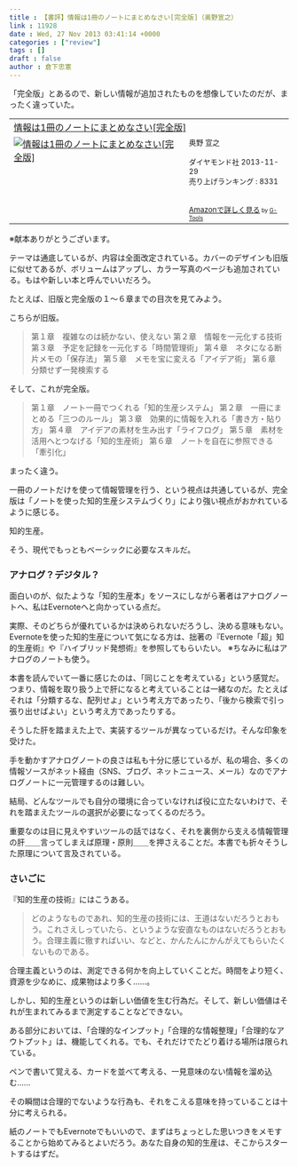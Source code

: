 ```yaml
---
title : 【書評】情報は1冊のノートにまとめなさい[完全版]（奥野宣之）
link : 11928
date : Wed, 27 Nov 2013 03:41:14 +0000
categories : ["review"]
tags : []
draft : false
author : 倉下忠憲
---
```


「完全版」とあるので、新しい情報が追加されたものを想像していたのだが、まったく違っていた。

<table  border="0" cellpadding="5"><tr><td colspan="2"><a href="http://www.amazon.co.jp/%E6%83%85%E5%A0%B1%E3%81%AF1%E5%86%8A%E3%81%AE%E3%83%8E%E3%83%BC%E3%83%88%E3%81%AB%E3%81%BE%E3%81%A8%E3%82%81%E3%81%AA%E3%81%95%E3%81%84-%E5%AE%8C%E5%85%A8%E7%89%88-%E5%A5%A5%E9%87%8E-%E5%AE%A3%E4%B9%8B/dp/4478022003%3FSubscriptionId%3D15SMZCTB9V8NGR2TW082%26tag%3Drashita1000-22%26linkCode%3Dxm2%26camp%3D2025%26creative%3D165953%26creativeASIN%3D4478022003" target="_top">情報は1冊のノートにまとめなさい[完全版]</a><img src="http://www.assoc-amazon.jp/e/ir?t=rashita1000-22&l=ur2&o=9" width="1" height="1" style="border: none;" alt="" /></td></tr><tr><td valign="top"><a href="http://www.amazon.co.jp/%E6%83%85%E5%A0%B1%E3%81%AF1%E5%86%8A%E3%81%AE%E3%83%8E%E3%83%BC%E3%83%88%E3%81%AB%E3%81%BE%E3%81%A8%E3%82%81%E3%81%AA%E3%81%95%E3%81%84-%E5%AE%8C%E5%85%A8%E7%89%88-%E5%A5%A5%E9%87%8E-%E5%AE%A3%E4%B9%8B/dp/4478022003%3FSubscriptionId%3D15SMZCTB9V8NGR2TW082%26tag%3Drashita1000-22%26linkCode%3Dxm2%26camp%3D2025%26creative%3D165953%26creativeASIN%3D4478022003" target="_top"><img src="http://ecx.images-amazon.com/images/I/51GifTaqo6L._SL160_.jpg" border="0" alt="情報は1冊のノートにまとめなさい[完全版]" /></a></td><td valign="top"><font size="-1">奥野 宣之 <br /><br />ダイヤモンド社  2013-11-29<br />売り上げランキング : 8331<br /><br /><br /><a href="http://www.amazon.co.jp/%E6%83%85%E5%A0%B1%E3%81%AF1%E5%86%8A%E3%81%AE%E3%83%8E%E3%83%BC%E3%83%88%E3%81%AB%E3%81%BE%E3%81%A8%E3%82%81%E3%81%AA%E3%81%95%E3%81%84-%E5%AE%8C%E5%85%A8%E7%89%88-%E5%A5%A5%E9%87%8E-%E5%AE%A3%E4%B9%8B/dp/4478022003%3FSubscriptionId%3D15SMZCTB9V8NGR2TW082%26tag%3Drashita1000-22%26linkCode%3Dxm2%26camp%3D2025%26creative%3D165953%26creativeASIN%3D4478022003" target="_top">Amazonで詳しく見る</a></font><font size="-2"> by <a href="http://www.goodpic.com/mt/aws/index.html" >G-Tools</a></font></td></tr></table>
※献本ありがとうございます。

テーマは通底しているが、内容は全面改定されている。カバーのデザインも旧版に似せてあるが、ボリュームはアップし、カラー写真のページも追加されている。もはや新しい本と呼んでいいだろう。

たとえば、旧版と完全版の１〜６章までの目次を見てみよう。

こちらが旧版。

<blockquote>
第１章　複雑なのは続かない、使えない
第２章　情報を一元化する技術
第３章　予定を記録を一元化する「時間管理術」
第４章　ネタになる断片メモの「保存法」
第５章　メモを宝に変える「アイデア術」
第６章　分類せず一発検索する
</blockquote>

そして、これが完全版。

<blockquote>
第１章　ノート一冊でつくれる「知的生産システム」
第２章　一冊にまとめる「三つのルール」
第３章　効果的に情報を入れる「書き方・貼り方」
第４章　アイデアの素材を生み出す「ライフログ」
第５章　素材を活用へとつなげる「知的生産術」
第６章　ノートを自在に参照できる「牽引化」
</blockquote>

まったく違う。

一冊のノートだけを使って情報管理を行う、という視点は共通しているが、完全版は「ノートを使った知的生産システムづくり」により強い視点がおかれているように感じる。

知的生産。

そう、現代でもっともベーシックに必要なスキルだ。

<H3>アナログ？デジタル？</H3>面白いのが、似たような「知的生産本」をソースにしながら著者はアナログノートへ、私はEvernoteへと向かっている点だ。

実際、そのどちらが優れているかは決められないだろうし、決める意味もない。Evernoteを使った知的生産について気になる方は、拙著の『Evernote「超」知的生産術』や『ハイブリッド発想術』を参照してもらいたい。
※ちなみに私はアナログのノートも使う。

本書を読んでいて一番に感じたのは、「同じことを考えている」という感覚だ。つまり、情報を取り扱う上で肝になると考えていることは一緒なのだ。たとえばそれは「分類するな、配列せよ」という考え方であったり、「後から検索で引っ張り出せばよい」という考え方であったりする。

そうした肝を踏まえた上で、実装するツールが異なっているだけ。そんな印象を受けた。

手を動かすアナログノートの良さは私も十分に感じているが、私の場合、多くの情報ソースがネット経由（SNS、ブログ、ネットニュース、メール）なのでアナログノートに一元管理するのは難しい。

結局、どんなツールでも自分の環境に合っていなければ役に立たないわけで、それを踏まえたツールの選択が必要になってくるのだろう。

重要なのは目に見えやすいツールの話ではなく、それを裏側から支える情報管理の肝＿＿言ってしまえば原理・原則＿＿を押さえることだ。本書でも折々そうした原理について言及されている。

<H3>さいごに</H3>『知的生産の技術』にはこうある。

<blockquote>
どのようなものであれ、知的生産の技術には、王道はないだろうとおもう。これさえしっていたら、というような安直なものはないだろうとおもう。合理主義に徹すればいい、などと、かんたんにかんがえてもらいたくないものである。
</blockquote>

合理主義というのは、測定できる何かを向上していくことだ。時間をより短く、資源を少なめに、成果物はより多く……。

しかし、知的生産というのは新しい価値を生む行為だ。そして、新しい価値はそれが生まれてみるまで測定することなどできない。

ある部分においては、「合理的なインプット」「合理的な情報整理」「合理的なアウトプット」は、機能してくれる。でも、それだけでたどり着ける場所は限られている。

ペンで書いて覚える、カードを並べて考える、一見意味のない情報を溜め込む……

その瞬間は合理的でないような行為も、それをこえる意味を持っていることは十分に考えられる。

紙のノートでもEvernoteでもいいので、まずはちょっとした思いつきをメモすることから始めてみるとよいだろう。あなた自身の知的生産は、そこからスタートするはずだ。